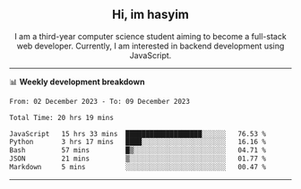 <h2 align="center"> Hi, im hasyim </h2>

<p align="center"> I am a third-year computer science student aiming to become a full-stack web developer. Currently, I am interested in backend development using JavaScript. </p>

---

<!--
**hasyimashari/hasyimashari** is a ✨ _special_ ✨ repository because its `README.md` (this file) appears on your GitHub profile.

Here are some ideas to get you started:

- 🔭 I’m currently working on ...
- 🌱 I’m currently learning ...
- 👯 I’m looking to collaborate on ...
- 🤔 I’m looking for help with ...
- 💬 Ask me about ...
- 📫 How to reach me: ...
- 😄 Pronouns: ...
- ⚡ Fun fact: ...
-->

📊 **Weekly development breakdown**

<!--START_SECTION:waka-->

```txt
From: 02 December 2023 - To: 09 December 2023

Total Time: 20 hrs 19 mins

JavaScript   15 hrs 33 mins  ███████████████████░░░░░░   76.53 %
Python       3 hrs 17 mins   ████░░░░░░░░░░░░░░░░░░░░░   16.16 %
Bash         57 mins         █▒░░░░░░░░░░░░░░░░░░░░░░░   04.71 %
JSON         21 mins         ▒░░░░░░░░░░░░░░░░░░░░░░░░   01.77 %
Markdown     5 mins          ░░░░░░░░░░░░░░░░░░░░░░░░░   00.47 %
```

<!--END_SECTION:waka-->

---
